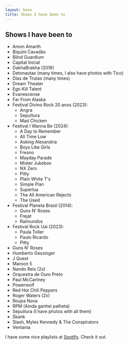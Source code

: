 ```yaml
---
layout: base
title: Shows I have been to
---
```


## Shows I have been to

- Amon Amarth
- Biquini Cavadão
- Blind Guardium
- Capital Inicial
- DakhaBrakha (2016)
- Detonautas (many times, I also have photos with Tico)
- Dias de Trutas (many times)
- Dream Theater
- Ego Kill Talent
- Evanescense
- Far From Alaska
- Festival Divino Rock 20 anos (2023):
  - Angra
  - Sepultura
  - Mad Chicken
- Festival I Wanna Be (2024):
  - A Day to Remember
  - All Time Low
  - Asking Alexandria
  - Boys Like Girls
  - Fresno
  - Mayday Parade
  - Mister Jukebox
  - NX Zero
  - Pitty
  - Plain White T's
  - Simple Plan
  - Superlua
  - The All American Rejects
  - The Used
- Festival Planeta Brasil (2014):
  - Guns N' Roses
  - Frejat
  - Raimundos
- Festival Rock Uai (2023):
  - Paula Toller
  - Paulo Ricardo
  - Pitty
- Guns N' Roses
- Humberto Gessinger
- J Quest
- Maroon 5
- Nando Reis (2x)
- Orquestra de Ouro Preto
- Paul McCartney
- Powerwolf
- Red Hot Chili Peppers
- Roger Waters (2x)
- Roupa Nova
- RPM (Ainda ganhei palheta)
- Sepultura (I have photos with all them)
- Skank
- Slash, Myles Kennedy & The Conspirators
- Ventania

I have some nice playlists at [Spotify](https://open.spotify.com/user/rodolfolabiapari?si=2e947b9b1eac410f). Check it out.